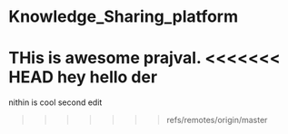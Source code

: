 # Knowledge_Sharing_platform
THis is awesome prajval.
<<<<<<< HEAD
hey
hello der
=======
nithin is cool
second edit
>>>>>>> refs/remotes/origin/master
